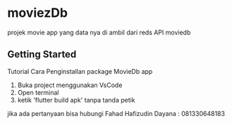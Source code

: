 # moviezDb

projek movie app yang data nya di ambil dari reds API moviedb

## Getting Started
Tutorial Cara Penginstallan package MovieDb app
1. Buka project menggunakan VsCode
2. Open terminal 
3. ketik 'flutter build apk' tanpa tanda petik

jika ada pertanyaan bisa hubungi 
Fahad Hafizudin Dayana : 081330648183
